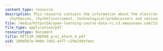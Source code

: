 ```yaml
---
content_type: resource
description: This resource contains the information about the electronic?music?technology,
  rhythmicon, rhythm?instrument, technological?predecessors and national?association?of?music?merchants.
file: /media/https%3A/open-learning-course-data-rc.s3.amazonaws.com/21m-380-music-and-technology-contemporary-history-and-aesthetics-fall-2009/100d567e940e7e62e477c29a24defeec_MIT21M_380F09_proj_mtech_4.pdf
file_type: application/pdf
resourcetype: Document
title: MIT21M_380F09_proj_mtech_4.pdf
uid: 100d567e-940e-7e62-e477-c29a24defeec
---
```

